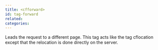 ```yaml
---
title: <cfforward>
id: tag-forward
related:
categories:
---
```


Leads the request to a different page.
This tag acts like the tag cflocation except that the relocation is done directly on the server.